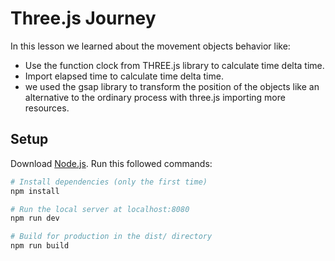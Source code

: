 # Three.js Journey

In this lesson we learned about the movement objects behavior like:
- Use the function clock from THREE.js library to calculate time delta time.
- Import elapsed time to calculate time delta time.
- we used the gsap library to transform the position of the objects like an alternative to the ordinary process with three.js importing more resources. 
## Setup
Download [Node.js](https://nodejs.org/en/download/).
Run this followed commands:

``` bash
# Install dependencies (only the first time)
npm install

# Run the local server at localhost:8080
npm run dev

# Build for production in the dist/ directory
npm run build
```
